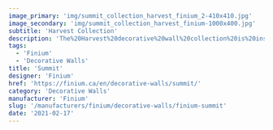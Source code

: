 ```yaml
---
image_primary: 'img/summit_collection_harvest_finium_2-410x410.jpg'
image_secondary: 'img/summit_collection_harvest_finium-1000x400.jpg'
subtitle: 'Harvest Collection'
description: 'The%20Harvest%20decorative%20wall%20collection%20is%20inspired%20by%20the%20style%20of%20old%20barn%20wood.%20Its%20architectural%20aesthetic%20boasts%20a%20unique%20rustic%20texture%20with%20no%20repeat%20patterns%20due%20to%20a%20haphazard%20sanding%20process.%20Raw%20fibres%2C%20saw%20marks%2C%20and%20knots%20are%20visible.%0AOversized%20planks%20in%20consistent%20widths%20let%20all%20the%20details%20and%20colour%20nuances%20in%20the%20wood%20come%20through.'
tags:
  - 'Finium'
  - 'Decorative Walls'
title: 'Summit'
designer: 'Finium'
href: 'https://finium.ca/en/decorative-walls/summit/'
category: 'Decorative Walls'
manufacturer: 'Finium'
slug: '/manufacturers/finium/decorative-walls/finium-summit'
date: '2021-02-17'
---
```

